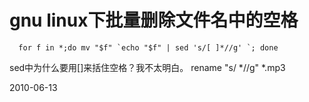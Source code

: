 # gnu linux下批量删除文件名中的空格

      for f in *;do mv "$f" `echo "$f" | sed 's/[ ]*//g' `; done
sed中为什么要用[]来括住空格？我不太明白。
      rename "s/ *//g" *.mp3


2010-06-13